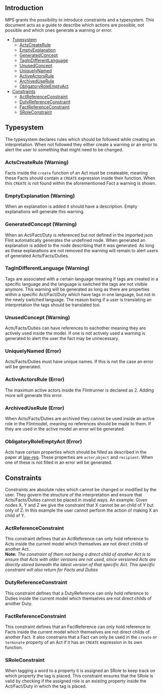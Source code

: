 
## Introduction
MPS grants the possibility to introduce constraints and a typesystem. 
This document acts as a guide to describe which actions are possible, not possible and which ones generate a warning or error.

- [Typesystem](#typesystem)
    - [ActsCreateRule](#actscreaterule-warning)
    - [EmptyExplanation](#emptyexplanation-warning)
    - [GeneratedConcept](#generatedconcept-warning)
    - [TagInDifferentLanguage](#tagindifferentlanguage-warning)
    - [UnusedConcept](#unusedconcept-warning)
    - [UniquelyNamed](#uniquelynamed-error)
    - [ActiveActorsRule](#actscreaterule-warning)
    - [ArchivedUseRule](#archiveduserule-error)
    - [ObligatoryRoleEmptyAct](#obligatoryroleemptyact-error)
- [Constraints](#constraints)
    - [ActReferenceConstraint](#actreferenceconstraint)
    - [DutyReferenceConstraint](#dutyreferenceconstraint)
    - [FactReferenceConstraint](#factreferenceconstraint)
    - [SRoleConstraint](#sroleconstraint)

## Typesystem
The typesystem declares rules which should be followed while creating an interpretation. When not followed they either create a warning or an error to alert the user to something that might need to be changed.  

### ActsCreateRule (Warning)
Facts inside the `create` function of an Act must be createable, meaning these Facts should contain a `CREATE` expression inside their function. When this `CREATE` is not found within the aforementioned Fact a warning is shown.

### EmptyExplanation (Warning)
When an explanation is added it should have a description. Empty explanations will generate this warning.

### GeneratedConcept (Warning)
When an Act/Fact/Duty is referenced but not defined in the imported json Flint automatically generates the undefined node. When generated an explanation is added to the node describing that it was generated. As long as these explanations are not removed the warning will remain to alert users of generated Acts/Facts/Duties.

### TagInDifferentLanguage (Warning)
Tags are associated with a certain language meaning if tags are created in a specific language and the language is switched the tags are not visible anymore. This warning will be generated as long as there are properties within a specific Act/Fact/Duty which have tags in one language, but not in the newly switched language. The reason being if a user is translating an interpretation the tags should be translated too.

### UnusedConcept (Warning)
Acts/Facts/Duties can have references to eachother meaning they are actively used inside the model. If one is not actively used a warning is generated to alert the user the fact may be unnecessary.

### UniquelyNamed (Error)
Acts/Facts/Duties must have unique names. If this is not the case an error will be generated.

### ActiveActorsRule (Error)
The maximum active actors inside the Flintrunner is declared as 2. Adding more will generate this error.

### ArchivedUseRule (Error)
When Acts/Facts/Duties are archived they cannot be used inside an active role in the Flintmodel, meaning no references should be made to them. If they are used in the active model an error wil be generated.

### ObligatoryRoleEmptyAct (Error)
Acts have certain properties which should be filled as described in the paper at [law-reg](https://github.com/discipl/discipl-law-reg/blob/master/doc/vision.md). These properties are `actor`,`object` and `recipient`. When one of these is not filled in an error will be generated.   
    
    
     
## Constraints
Constraints are absolute rules which cannot be changed or modified by the user. They govern the structure of the interpretation and ensure that Acts/Facts/Duties cannot be placed in invalid ways. An example: Given nodes X, Y and Z we give the constraint that X cannot be an child of Y but only of Z. In this example the user cannot perform the action of making X an child of Y.

### ActReferenceConstraint
This constraint defines that an ActReference can only hold reference to Acts inside the current model which themselves are not direct childs of another Act.  
**Note:** *The constraint of them not being a direct child of another Act is to ensure that Acts with older versions are not used, since versioned Acts are directly stored beneath the latest version of that specific Act. This specific constraint will also return for Facts and Duties*

### DutyReferenceConstraint
This constraint defines that a DutyReference can only hold reference to Duties inside the current model which themselves are not direct childs of another Duty.

### FactReferenceConstraint
This constraint defines that an FactReference can only hold reference to Facts inside the current model which themselves are not direct childs of another Fact. It also constrains that a Fact can only be used in the `create` or `terminate` property of an Act if it has an `CREATE` expression in its own function.

### SRoleConstraint
When tagging a word to a property it is assigned an SRole to keep track on which property the tag is placed. This constraint ensures that the SRole is valid by checking if the assigned role is an existing property inside the Act/Fact/Duty in which the tag is placed.